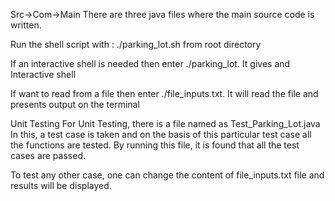 Src->Com->Main
There are three java files where the main source code is written.



Run the shell script with : ./parking_lot.sh from root directory

If an interactive shell is needed then enter ./parking_lot. It gives and Interactive shell

If want to read from a file then enter ./file_inputs.txt. It will read the file and presents output on the terminal


Unit Testing
For Unit Testing, there is a file named as Test_Parking_Lot.java
In this, a test case is taken and on the basis of this particular test case all the functions are tested.
By running this file, it is found that all the test cases are passed.


To test any other case, one can change the content of file_inputs.txt file and results will be displayed.
